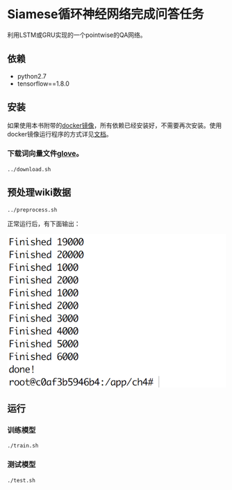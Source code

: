 # Siamese循环神经网络完成问答任务

利用LSTM或GRU实现的一个pointwise的QA网络。


## 依赖

* python2.7
* tensorflow==1.8.0

## 安装

如果使用本书附带的[docker镜像](https://hub.docker.com/r/chatopera/qna-book/)，所有依赖已经安装好，不需要再次安装。使用docker镜像运行程序的方式详见[文档](https://github.com/l11x0m7/book-of-qna-code/blob/master/README.md)。

### 下载词向量文件[glove](../download.sh)。

```
../download.sh
```

## 预处理wiki数据

```
../preprocess.sh

```

正常运行后，有下面输出：

<img src="../assets/1.png" width="800">

## 运行

### 训练模型

```
./train.sh
```

### 测试模型

```
./test.sh
```

